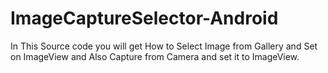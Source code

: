 # ImageCaptureSelector-Android
In This Source code you will get How to Select Image from Gallery and Set on ImageView and Also Capture from Camera and set it to ImageView.

